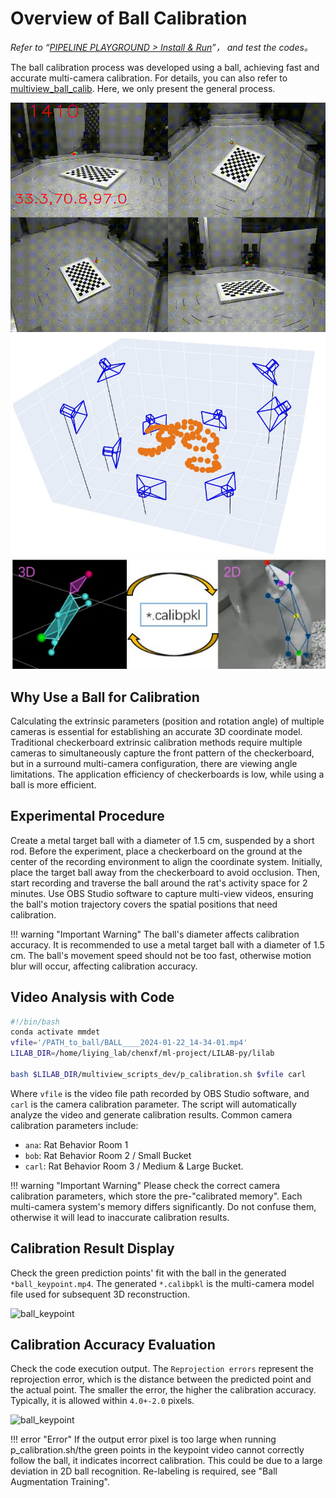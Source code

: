 # Overview of Ball Calibration
*Refer to “[PIPELINE PLAYGROUND > Install & Run](../../安装示例流程代码/pipeline_playground_installation/)”， and test the codes。*

The ball calibration process was developed using a ball, achieving fast and accurate multi-camera calibration. For details, you can also refer to [multiview_ball_calib](https://github.com/chenxinfeng4/multiview_ball_calib). Here, we only present the general process.

![ball move](https://github.com/chenxinfeng4/multiview_ball_calib/raw/main/src_images/ball_move.gif)
![3D camera space](https://github.com/chenxinfeng4/multiview_ball_calib/raw/main/src_images/cameras_3d_show.jpg)
![transform](https://github.com/chenxinfeng4/multiview_ball_calib/raw/main/src_images/transform_2D_3D.jpg)

## Why Use a Ball for Calibration
Calculating the extrinsic parameters (position and rotation angle) of multiple cameras is essential for establishing an accurate 3D coordinate model. Traditional checkerboard extrinsic calibration methods require multiple cameras to simultaneously capture the front pattern of the checkerboard, but in a surround multi-camera configuration, there are viewing angle limitations. The application efficiency of checkerboards is low, while using a ball is more efficient.

## Experimental Procedure
Create a metal target ball with a diameter of 1.5 cm, suspended by a short rod. Before the experiment, place a checkerboard on the ground at the center of the recording environment to align the coordinate system. Initially, place the target ball away from the checkerboard to avoid occlusion. Then, start recording and traverse the ball around the rat's activity space for 2 minutes. Use OBS Studio software to capture multi-view videos, ensuring the ball's motion trajectory covers the spatial positions that need calibration.

!!! warning "Important Warning"
    The ball's diameter affects calibration accuracy. It is recommended to use a metal target ball with a diameter of 1.5 cm. The ball's movement speed should not be too fast, otherwise motion blur will occur, affecting calibration accuracy.
    

## Video Analysis with Code
```bash
#!/bin/bash
conda activate mmdet
vfile='/PATH_to_ball/BALL____2024-01-22_14-34-01.mp4'
LILAB_DIR=/home/liying_lab/chenxf/ml-project/LILAB-py/lilab

bash $LILAB_DIR/multiview_scripts_dev/p_calibration.sh $vfile carl
```

Where `vfile` is the video file path recorded by OBS Studio software, and `carl` is the camera calibration parameter. The script will automatically analyze the video and generate calibration results.
Common camera calibration parameters include:
- `ana`: Rat Behavior Room 1
- `bob`: Rat Behavior Room 2 / Small Bucket
- `carl`: Rat Behavior Room 3 / Medium & Large Bucket.

!!! warning "Important Warning"
    Please check the correct camera calibration parameters, which store the pre-"calibrated memory". Each multi-camera system's memory differs significantly. Do not confuse them, otherwise it will lead to inaccurate calibration results.

## Calibration Result Display
Check the green prediction points' fit with the ball in the generated `*ball_keypoint.mp4`. The generated `*.calibpkl` is the multi-camera model file used for subsequent 3D reconstruction.

![ball_keypoint](../../../assets/images/ball_calibrated.jpg)

## Calibration Accuracy Evaluation
Check the code execution output. The `Reprojection errors` represent the reprojection error, which is the distance between the predicted point and the actual point. The smaller the error, the higher the calibration accuracy. Typically, it is allowed within `4.0+-2.0` pixels.

![ball_keypoint](../../../assets/images/ball_calibrated_precision.jpg)

!!! error "Error"
    If the output error pixel is too large when running p_calibration.sh/the green points in the keypoint video cannot correctly follow the ball, it indicates incorrect calibration. This could be due to a large deviation in 2D ball recognition. Re-labeling is required, see "Ball Augmentation Training".